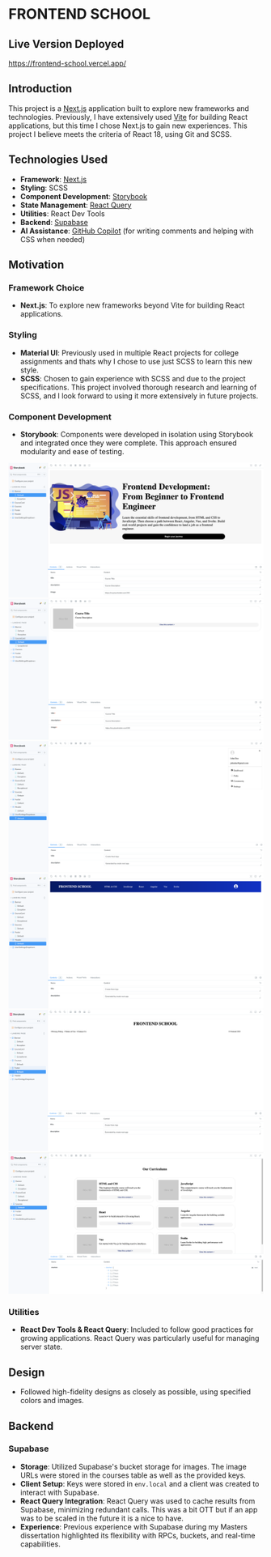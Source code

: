 # FRONTEND SCHOOL

## Live Version Deployed
https://frontend-school.vercel.app/

## Introduction

This project is a [Next.js](https://nextjs.org/) application built to explore new frameworks and technologies. Previously, I have extensively used [Vite](https://vitejs.dev/) for building React applications, but this time I chose Next.js to gain new experiences. This project I believe meets the criteria of React 18, using Git and SCSS. 

## Technologies Used

- **Framework**: [Next.js](https://nextjs.org/) 
- **Styling**: SCSS
- **Component Development**: [Storybook](https://storybook.js.org/)
- **State Management**: [React Query](https://react-query.tanstack.com/)
- **Utilities**: React Dev Tools
- **Backend**: [Supabase](https://supabase.io/)
- **AI Assistance**: [GitHub Copilot](https://github.com/features/copilot) (for writing comments and helping with CSS when needed)

## Motivation

### Framework Choice
- **Next.js**: To explore new frameworks beyond Vite for building React applications.

### Styling
- **Material UI**: Previously used in multiple React projects for college assignments and thats why I chose to use just SCSS to learn this new style.
- **SCSS**: Chosen to gain experience with SCSS and due to the project specifications. This project involved thorough research and learning of SCSS, and I look forward to using it more extensively in future projects.

### Component Development
- **Storybook**: Components were developed in isolation using Storybook and integrated once they were complete. This approach ensured modularity and ease of testing.

![Storybook 1](./stb1.png)
![Storybook 2](./stb2.png)
![Storybook 3](./stb3.png)
![Storybook 4](./stb4.png)
![Storybook 5](./stb5.png)
![Storybook 6](./stb6.png)

### Utilities
- **React Dev Tools & React Query**: Included to follow good practices for growing applications. React Query was particularly useful for managing server state.

## Design
- Followed high-fidelity designs as closely as possible, using specified colors and images.

## Backend

### Supabase
- **Storage**: Utilized Supabase's bucket storage for images. The image URLs were stored in the courses table as well as the provided keys.
- **Client Setup**: Keys were stored in `env.local` and a client was created to interact with Supabase.
- **React Query Integration**: React Query was used to cache results from Supabase, minimizing redundant calls. This was a bit OTT but if an app was to be scaled in the future it is a nice to have.
- **Experience**: Previous experience with Supabase during my Masters dissertation highlighted its flexibility with RPCs, buckets, and real-time capabilities.
